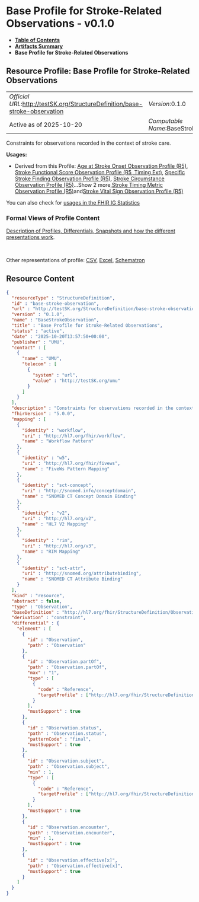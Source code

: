 # Base Profile for Stroke-Related Observations - v0.1.0

* [**Table of Contents**](toc.md)
* [**Artifacts Summary**](artifacts.md)
* **Base Profile for Stroke-Related Observations**

## Resource Profile: Base Profile for Stroke-Related Observations 

| | |
| :--- | :--- |
| *Official URL*:http://testSK.org/StructureDefinition/base-stroke-observation | *Version*:0.1.0 |
| Active as of 2025-10-20 | *Computable Name*:BaseStrokeObservation |

 
Constraints for observations recorded in the context of stroke care. 

**Usages:**

* Derived from this Profile: [Age at Stroke Onset Observation Profile (R5)](StructureDefinition-age-at-onset-observation-profile.md), [Stroke Functional Score Observation Profile (R5, Timing Ext)](StructureDefinition-functional-score-observation-profile.md), [Specific Stroke Finding Observation Profile (R5)](StructureDefinition-specific-finding-observation-profile.md), [Stroke Circumstance Observation Profile (R5)](StructureDefinition-stroke-circumstance-observation-profile.md)...Show 2 more,[Stroke Timing Metric Observation Profile (R5)](StructureDefinition-timing-metric-observation-profile.md)and[Stroke Vital Sign Observation Profile (R5)](StructureDefinition-vital-sign-observation-profile.md)

You can also check for [usages in the FHIR IG Statistics](https://packages2.fhir.org/xig/SKtestIG|current/StructureDefinition/base-stroke-observation)

### Formal Views of Profile Content

 [Description of Profiles, Differentials, Snapshots and how the different presentations work](http://build.fhir.org/ig/FHIR/ig-guidance/readingIgs.html#structure-definitions). 

 

Other representations of profile: [CSV](StructureDefinition-base-stroke-observation.csv), [Excel](StructureDefinition-base-stroke-observation.xlsx), [Schematron](StructureDefinition-base-stroke-observation.sch) 



## Resource Content

```json
{
  "resourceType" : "StructureDefinition",
  "id" : "base-stroke-observation",
  "url" : "http://testSK.org/StructureDefinition/base-stroke-observation",
  "version" : "0.1.0",
  "name" : "BaseStrokeObservation",
  "title" : "Base Profile for Stroke-Related Observations",
  "status" : "active",
  "date" : "2025-10-20T13:57:50+00:00",
  "publisher" : "UMU",
  "contact" : [
    {
      "name" : "UMU",
      "telecom" : [
        {
          "system" : "url",
          "value" : "http://testSK.org/umu"
        }
      ]
    }
  ],
  "description" : "Constraints for observations recorded in the context of stroke care.",
  "fhirVersion" : "5.0.0",
  "mapping" : [
    {
      "identity" : "workflow",
      "uri" : "http://hl7.org/fhir/workflow",
      "name" : "Workflow Pattern"
    },
    {
      "identity" : "w5",
      "uri" : "http://hl7.org/fhir/fivews",
      "name" : "FiveWs Pattern Mapping"
    },
    {
      "identity" : "sct-concept",
      "uri" : "http://snomed.info/conceptdomain",
      "name" : "SNOMED CT Concept Domain Binding"
    },
    {
      "identity" : "v2",
      "uri" : "http://hl7.org/v2",
      "name" : "HL7 V2 Mapping"
    },
    {
      "identity" : "rim",
      "uri" : "http://hl7.org/v3",
      "name" : "RIM Mapping"
    },
    {
      "identity" : "sct-attr",
      "uri" : "http://snomed.org/attributebinding",
      "name" : "SNOMED CT Attribute Binding"
    }
  ],
  "kind" : "resource",
  "abstract" : false,
  "type" : "Observation",
  "baseDefinition" : "http://hl7.org/fhir/StructureDefinition/Observation",
  "derivation" : "constraint",
  "differential" : {
    "element" : [
      {
        "id" : "Observation",
        "path" : "Observation"
      },
      {
        "id" : "Observation.partOf",
        "path" : "Observation.partOf",
        "max" : "1",
        "type" : [
          {
            "code" : "Reference",
            "targetProfile" : ["http://hl7.org/fhir/StructureDefinition/Procedure"]
          }
        ],
        "mustSupport" : true
      },
      {
        "id" : "Observation.status",
        "path" : "Observation.status",
        "patternCode" : "final",
        "mustSupport" : true
      },
      {
        "id" : "Observation.subject",
        "path" : "Observation.subject",
        "min" : 1,
        "type" : [
          {
            "code" : "Reference",
            "targetProfile" : ["http://hl7.org/fhir/StructureDefinition/Patient"]
          }
        ],
        "mustSupport" : true
      },
      {
        "id" : "Observation.encounter",
        "path" : "Observation.encounter",
        "min" : 1,
        "mustSupport" : true
      },
      {
        "id" : "Observation.effective[x]",
        "path" : "Observation.effective[x]",
        "mustSupport" : true
      }
    ]
  }
}

```
